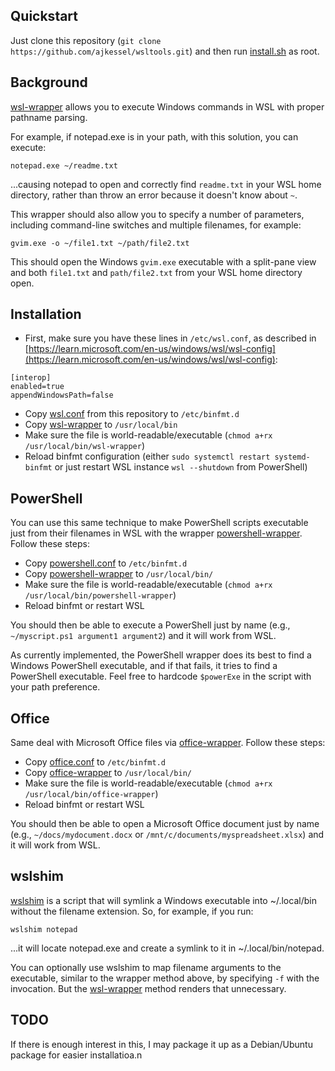## Quickstart
Just clone this repository (`git clone https://github.com/ajkessel/wsltools.git`) and then run [install.sh](install.sh) as root.
## Background
[wsl-wrapper](wsl-wrapper) allows you to execute Windows commands in WSL with proper pathname parsing.

For example, if notepad.exe is in your path, with this solution, you can execute:
```
notepad.exe ~/readme.txt
```
...causing notepad to open and correctly find `readme.txt` in your WSL home directory, rather than throw an error because it doesn't know about `~`.

This wrapper should also allow you to specify a number of parameters, including command-line switches and multiple filenames, for example:
```
gvim.exe -o ~/file1.txt ~/path/file2.txt
```
This should open the Windows `gvim.exe` executable with a split-pane view and both `file1.txt` and `path/file2.txt` from your WSL home directory open.
## Installation
* First, make sure you have these lines in `/etc/wsl.conf`, as described in [https://learn.microsoft.com/en-us/windows/wsl/wsl-config](https://learn.microsoft.com/en-us/windows/wsl/wsl-config):
```
[interop]
enabled=true
appendWindowsPath=false
```
* Copy [wsl.conf](wsl.conf) from this repository to `/etc/binfmt.d`
* Copy [wsl-wrapper](wsl-wrapper) to `/usr/local/bin`
* Make sure the file is world-readable/executable (`chmod a+rx /usr/local/bin/wsl-wrapper`)
* Reload binfmt configuration (either `sudo systemctl restart systemd-binfmt` or just restart WSL instance `wsl --shutdown` from PowerShell)
## PowerShell
You can use this same technique to make PowerShell scripts executable just from their filenames in WSL with the wrapper [powershell-wrapper](powershell-wrapper). Follow these steps:
* Copy [powershell.conf](powershell.conf) to `/etc/binfmt.d`
* Copy [powershell-wrapper](powershell-wrapper) to `/usr/local/bin/`
* Make sure the file is world-readable/executable (`chmod a+rx /usr/local/bin/powershell-wrapper`)
* Reload binfmt or restart WSL

You should then be able to execute a PowerShell just by name (e.g., `~/myscript.ps1 argument1 argument2`) and it will work from WSL.

As currently implemented, the PowerShell wrapper does its best to find a Windows PowerShell executable, and if that fails, it tries to find a PowerShell executable. Feel free to hardcode `$powerExe` in the script with your path preference.
## Office
Same deal with Microsoft Office files via [office-wrapper](office-wrapper). Follow these steps:
* Copy [office.conf](office.conf) to `/etc/binfmt.d`
* Copy [office-wrapper](office-wrapper) to `/usr/local/bin/`
* Make sure the file is world-readable/executable (`chmod a+rx /usr/local/bin/office-wrapper`)
* Reload binfmt or restart WSL

You should then be able to open a Microsoft Office document just by name (e.g., `~/docs/mydocument.docx` or `/mnt/c/documents/myspreadsheet.xlsx`) and it will work from WSL.
## wslshim 
[wslshim](wslshim) is a script that will symlink a Windows executable into ~/.local/bin without the filename extension. So, for example, if you run:
```
wslshim notepad
```
...it will locate notepad.exe and create a symlink to it in ~/.local/bin/notepad.

You can optionally use wslshim to map filename arguments to the executable, similar to the wrapper method above, by specifying `-f` with the invocation. But the [wsl-wrapper](wsl-wrapper) method renders that unnecessary.
## TODO
If there is enough interest in this, I may package it up as a Debian/Ubuntu package for easier installatioa.n
